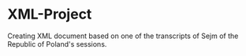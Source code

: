 # XML-Project
Creating XML document based on one of the transcripts of Sejm of the Republic of Poland's sessions. 
